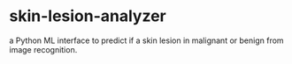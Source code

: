 # skin-lesion-analyzer
a Python ML interface to predict if a skin lesion in malignant or benign from image recognition.
